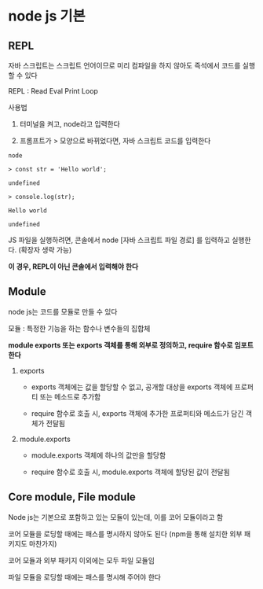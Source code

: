 # node js 기본

## REPL

자바 스크립트는 스크립트 언어이므로 미리 컴파일을 하지 않아도 즉석에서 코드를 실행할 수 있다

REPL : Read Eval Print Loop

사용법

1. 터미널을 켜고, node라고 입력한다

2. 프롬프트가 > 모양으로 바뀌었다면, 자바 스크립트 코드를 입력한다

```
node

> const str = 'Hello world';

undefined

> console.log(str);

Hello world

undefined
```

JS 파일을 실행하려면, 콘솔에서 node [자바 스크립트 파일 경로] 를 입력하고 실행한다. (확장자 생략 가능)

**이 경우, REPL이 아닌 콘솔에서 입력해야 한다**

## Module

node js는 코드를 모듈로 만들 수 있다

모듈 : 특정한 기능을 하는 함수나 변수들의 집합체

**module exports 또는 exports 객체를 통해 외부로 정의하고, require 함수로 임포트 한다**

1. exports
    - exports 객체에는 값을 할당할 수 없고, 공개할 대상을 exports 객체에 프로퍼티 또는 메소드로 추가함

    - require 함수로 호출 시, exports 객체에 추가한 프로퍼티와 메소드가 담긴 객체가 전달됨

2. module.exports
    - module.exports 객체에 하나의 값만을 할당함

    - require 함수로 호출 시, module.exports 객체에 할당된 값이 전달됨

## Core module, File module

Node js는 기본으로 포함하고 있는 모듈이 있는데, 이를 코어 모듈이라고 함

코어 모듈을 로딩할 때에는 패스를 명시하지 않아도 된다 (npm을 통해 설치한 외부 패키지도 마찬가지)

코어 모듈과 외부 패키지 이외에는 모두 파일 모듈임

파일 모듈을 로딩할 때에는 패스를 명시해 주어야 한다